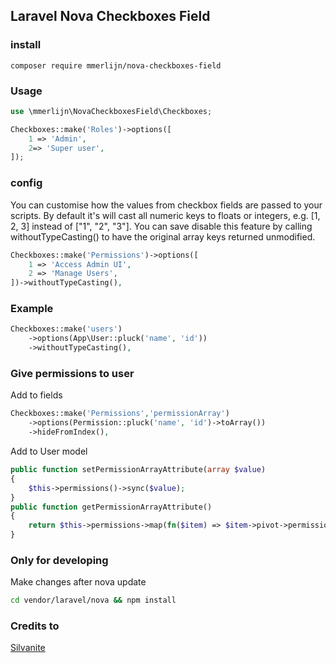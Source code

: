 ## Laravel Nova Checkboxes Field

### install
```
composer require mmerlijn/nova-checkboxes-field
```

### Usage
```php
use \mmerlijn\NovaCheckboxesField\Checkboxes;

Checkboxes::make('Roles')->options([
    1 => 'Admin',
    2=> 'Super user',
]);
```

### config

You can customise how the values from checkbox fields are passed to your scripts. By default it's will cast all numeric keys to floats or integers, e.g. [1, 2, 3] instead of ["1", "2", "3"]. You can save disable this feature by calling withoutTypeCasting() to have the original array keys returned unmodified.
```php
Checkboxes::make('Permissions')->options([
    1 => 'Access Admin UI',
    2 => 'Manage Users',
])->withoutTypeCasting(),
```

### Example
```php
Checkboxes::make('users')
    ->options(App\User::pluck('name', 'id'))
    ->withoutTypeCasting(),
```

### Give permissions to user

Add to fields
```php
Checkboxes::make('Permissions','permissionArray') 
    ->options(Permission::pluck('name', 'id')->toArray())
    ->hideFromIndex(),
```
Add to User model
```php
public function setPermissionArrayAttribute(array $value)
{
    $this->permissions()->sync($value);
}
public function getPermissionArrayAttribute()
{
    return $this->permissions->map(fn($item) => $item->pivot->permission_id)->toArray();
}
```

### Only for developing
Make changes after nova update
```bash
cd vendor/laravel/nova && npm install
```



### Credits to
[Silvanite](https://github.com/Silvanite/novafieldcheckboxes)
